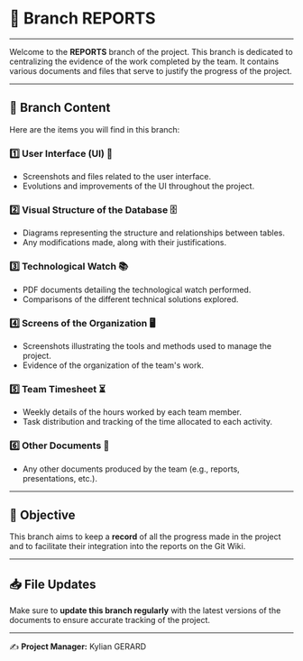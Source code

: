 # 📂 Branch REPORTS

---

Welcome to the **REPORTS** branch of the project. This branch is dedicated to centralizing the evidence of the work completed by the team. It contains various documents and files that serve to justify the progress of the project.

---

## 📌 Branch Content
Here are the items you will find in this branch:

### 1️⃣ User Interface (UI) 🎨
- Screenshots and files related to the user interface.
- Evolutions and improvements of the UI throughout the project.

### 2️⃣ Visual Structure of the Database 🗄️
- Diagrams representing the structure and relationships between tables.
- Any modifications made, along with their justifications.

### 3️⃣ Technological Watch 📚
- PDF documents detailing the technological watch performed.
- Comparisons of the different technical solutions explored.

### 4️⃣ Screens of the Organization 🖥️
- Screenshots illustrating the tools and methods used to manage the project.
- Evidence of the organization of the team's work.

### 5️⃣ Team Timesheet ⏳
- Weekly details of the hours worked by each team member.
- Task distribution and tracking of the time allocated to each activity.

### 6️⃣ Other Documents 📑
- Any other documents produced by the team (e.g., reports, presentations, etc.).

---

## 🚀 Objective
This branch aims to keep a **record** of all the progress made in the project and to facilitate their integration into the reports on the Git Wiki.

---

## 📥 File Updates
Make sure to **update this branch regularly** with the latest versions of the documents to ensure accurate tracking of the project.

---

✍️ **Project Manager:** Kylian GERARD

